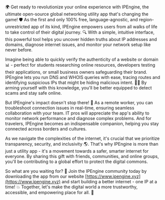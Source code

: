 🌍 Get ready to revolutionize your online experience with IPEngine, the ultimate open-source global networking utility app that's changing the game! 🛡️ As the first and only 100% free, language-agnostic, and region-unrestricted app of its kind, IPEngine empowers users from all walks of life to take control of their digital journey. 🔍 With a simple, intuitive interface, this powerful tool helps you uncover hidden truths about IP addresses and domains, diagnose internet issues, and monitor your network setup like never before.

Imagine being able to quickly verify the authenticity of a website or domain 📊 - perfect for students researching online resources, developers testing their applications, or small business owners safeguarding their brand. IPEngine lets you run DNS and WHOIS queries with ease, tracing routes and identifying suspicious IPs that might be hiding malicious intent. 👮‍♂️ By arming yourself with this knowledge, you'll be better equipped to detect scams and stay safe online.

But IPEngine's impact doesn't stop there! 🚀 As a remote worker, you can troubleshoot connection issues in real-time, ensuring seamless collaboration with your team. IT pros will appreciate the app's ability to monitor network performance and diagnose complex problems. And for travelers, IPEngine becomes an indispensable companion, helping you stay connected across borders and cultures.

As we navigate the complexities of the internet, it's crucial that we prioritize transparency, security, and inclusivity 🌎. That's why IPEngine is more than just a utility app - it's a movement towards a safer, smarter internet for everyone. By sharing this gift with friends, communities, and online groups, you'll be contributing to a global effort to protect the digital commons.

So what are you waiting for? 🚀 Join the IPEngine community today by downloading the app from our website [https://www.ipengine.xyz](https://www.ipengine.xyz) and start building a better internet - one IP at a time! 💥 Together, let's make the digital world a more trustworthy, accessible, and empowering place for all. 🌟